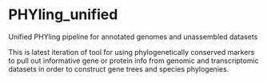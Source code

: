 # PHYling_unified
Unified PHYling pipeline for annotated genomes and unassembled datasets

This is latest iteration of tool for using phylogenetically conserved markers to pull out informative 
gene or protein info from genomic and transcriptomic datasets in order to construct gene trees and species phylogenies.
